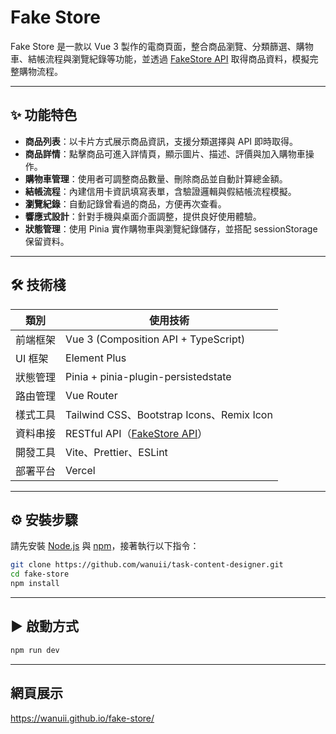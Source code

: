 # Fake Store

Fake Store 是一款以 Vue 3 製作的電商頁面，整合商品瀏覽、分類篩選、購物車、結帳流程與瀏覽紀錄等功能，並透過 [FakeStore API](https://fakestoreapi.com/) 取得商品資料，模擬完整購物流程。

---

## ✨ 功能特色

- **商品列表**：以卡片方式展示商品資訊，支援分類選擇與 API 即時取得。
- **商品詳情**：點擊商品可進入詳情頁，顯示圖片、描述、評價與加入購物車操作。
- **購物車管理**：使用者可調整商品數量、刪除商品並自動計算總金額。
- **結帳流程**：內建信用卡資訊填寫表單，含驗證邏輯與假結帳流程模擬。
- **瀏覽紀錄**：自動記錄曾看過的商品，方便再次查看。
- **響應式設計**：針對手機與桌面介面調整，提供良好使用體驗。
- **狀態管理**：使用 Pinia 實作購物車與瀏覽紀錄儲存，並搭配 sessionStorage 保留資料。

---

## 🛠 技術棧

| 類別     | 使用技術                                                  |
| -------- | --------------------------------------------------------- |
| 前端框架 | Vue 3 (Composition API + TypeScript)                      |
| UI 框架  | Element Plus                                              |
| 狀態管理 | Pinia + pinia-plugin-persistedstate                       |
| 路由管理 | Vue Router                                                |
| 樣式工具 | Tailwind CSS、Bootstrap Icons、Remix Icon                 |
| 資料串接 | RESTful API（[FakeStore API](https://fakestoreapi.com/)） |
| 開發工具 | Vite、Prettier、ESLint                                    |
| 部署平台 | Vercel                                                    |

---

## ⚙️ 安裝步驟

請先安裝 [Node.js](https://nodejs.org/) 與 [npm](https://www.npmjs.com/)，接著執行以下指令：

```bash
git clone https://github.com/wanuii/task-content-designer.git
cd fake-store
npm install
```

---

## ▶️ 啟動方式

```bash
npm run dev
```

---

## 網頁展示

<https://wanuii.github.io/fake-store/>
